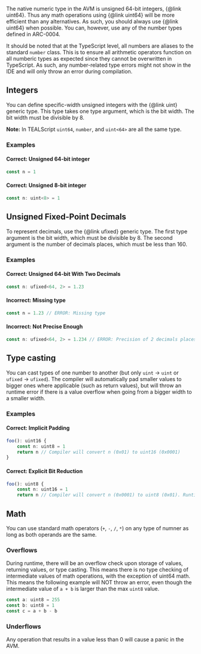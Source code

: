 The native numeric type in the AVM is unsigned 64-bit integers, {@link uint64}. Thus any math operations using {@link uint64} will be more efficient than any alternatives. As such, you should always use {@link uint64} when possible. You can, however, use any of the number types defined in ARC-0004.

It should be noted that at the TypeScript level, all numbers are aliases to the standard `number` class. This is to ensure all arithmetic operators function on all numberic types as expected since they cannot be overwritten in TypeScript. As such, any number-related type errors might not show in the IDE and will only throw an error during compilation.

## Integers

You can define specific-width unsigned integers with the {@link uint} generic type. This type takes one type argument, which is the bit width. The bit width must be divisible by 8. 

**Note:** In TEALScript `uint64`, `number`, and `uint<64>` are all the same type.

### Examples

#### Correct: Unsigned 64-bit integer

```ts
const n = 1
```

#### Correct: Unsigned 8-bit integer
```ts
const n: uint<8> = 1
```

## Unsigned Fixed-Point Decimals

To represent decimals, use the {@link ufixed} generic type. The first type argument is the bit width, which must be divisible by 8. The second argument is the number of decimals places, which must be less than 160. 

### Examples

#### Correct: Unsigned 64-bit With Two Decimals
```ts
const n: ufixed<64, 2> = 1.23
```

#### Incorrect: Missing type
```ts
const n = 1.23 // ERROR: Missing type
```

#### Incorrect: Not Precise Enough
```ts
const n: ufixed<64, 2> = 1.234 // ERROR: Precision of 2 decimals places, but 3 are given
```

## Type casting

You can cast types of one number to another (but only `uint` -> `uint` or `ufixed` -> `ufixed`). The compiler will automatically pad smaller values to bigger ones where applicable (such as return values), but will throw an runtime error if there is a value overflow when going from a bigger width to a smaller width. 

### Examples

#### Correct: Implicit Padding
```ts
foo(): uint16 {
    const n: uint8 = 1
    return n // Compiler will convert n (0x01) to uint16 (0x0001)
}
```

#### Correct: Explicit Bit Reduction
```ts
foo(): uint8 {
    const n: uint16 = 1
    return n // Compiler will convert n (0x0001) to uint8 (0x01). Runtime error if there is an overflow.
```

## Math

You can use standard math operators (`+`, `-`, `/`, `*`) on any type of numner as long as both operands are the same. 

### Overflows

During runtime, there will be an overflow check upon storage of values, returning values, or type casting. This means there is no type checking of intermediate values of math operations, with the exception of uint64 math. This means the following example will NOT throw an error, even though the intermediate value of `a + b` is larger than the max `uint8` value. 

```ts
const a: uint8 = 255
const b: uint8 = 1
const c = a + b - b
```

### Underflows

Any operation that results in a value less than 0 will cause a panic in the AVM.